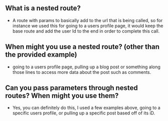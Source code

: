 ## What is a nested route?
* A route with params to basically add to the url that is being called, so for instance we used this for going to a users profile page, it would keep the base route and add the user Id to the end in order to complete this call.
## When might you use a nested route? (other than the provided example)
* going to a users profile page, pulling up a blog post or something along those lines to access more data about the post such as comments.

## Can you pass parameters through nested routes? When might you use them?
* Yes, you can definitely do this, I used a few examples above, going to a specific users profile, or pulling up a specific post based off of its iD.